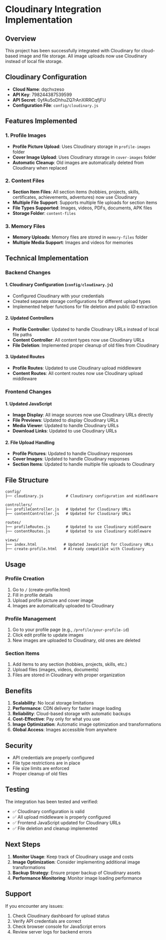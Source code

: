 # Cloudinary Integration Implementation

## Overview
This project has been successfully integrated with Cloudinary for cloud-based image and file storage. All image uploads now use Cloudinary instead of local file storage.

## Cloudinary Configuration
- **Cloud Name**: dqchvzeso
- **API Key**: 798244387539599
- **API Secret**: 0yfAu5oDhhuZQ7rAnXIRRCqfjFU
- **Configuration File**: `config/cloudinary.js`

## Features Implemented

### 1. Profile Images
- **Profile Picture Upload**: Uses Cloudinary storage in `profile-images` folder
- **Cover Image Upload**: Uses Cloudinary storage in `cover-images` folder
- **Automatic Cleanup**: Old images are automatically deleted from Cloudinary when replaced

### 2. Content Files
- **Section Item Files**: All section items (hobbies, projects, skills, certificates, achievements, adventures) now use Cloudinary
- **Multiple File Support**: Supports multiple file uploads for section items
- **File Types Supported**: Images, videos, PDFs, documents, APK files
- **Storage Folder**: `content-files`

### 3. Memory Files
- **Memory Uploads**: Memory files are stored in `memory-files` folder
- **Multiple Media Support**: Images and videos for memories

## Technical Implementation

### Backend Changes

#### 1. Cloudinary Configuration (`config/cloudinary.js`)
- Configured Cloudinary with your credentials
- Created separate storage configurations for different upload types
- Implemented helper functions for file deletion and public ID extraction

#### 2. Updated Controllers
- **Profile Controller**: Updated to handle Cloudinary URLs instead of local file paths
- **Content Controller**: All content types now use Cloudinary URLs
- **File Deletion**: Implemented proper cleanup of old files from Cloudinary

#### 3. Updated Routes
- **Profile Routes**: Updated to use Cloudinary upload middleware
- **Content Routes**: All content routes now use Cloudinary upload middleware

### Frontend Changes

#### 1. Updated JavaScript
- **Image Display**: All image sources now use Cloudinary URLs directly
- **File Previews**: Updated to display Cloudinary URLs
- **Media Viewer**: Updated to handle Cloudinary URLs
- **Download Links**: Updated to use Cloudinary URLs

#### 2. File Upload Handling
- **Profile Pictures**: Updated to handle Cloudinary responses
- **Cover Images**: Updated to handle Cloudinary responses
- **Section Items**: Updated to handle multiple file uploads to Cloudinary

## File Structure

```
config/
├── cloudinary.js          # Cloudinary configuration and middleware

controllers/
├── profileController.js   # Updated for Cloudinary URLs
├── contentController.js   # Updated for Cloudinary URLs

routes/
├── profileRoutes.js       # Updated to use Cloudinary middleware
├── contentRoutes.js       # Updated to use Cloudinary middleware

views/
├── index.html            # Updated JavaScript for Cloudinary URLs
├── create-profile.html   # Already compatible with Cloudinary
```

## Usage

### Profile Creation
1. Go to `/` (create-profile.html)
2. Fill in profile details
3. Upload profile picture and cover image
4. Images are automatically uploaded to Cloudinary

### Profile Management
1. Go to your profile page (e.g., `/profile/your-profile-id`)
2. Click edit profile to update images
3. New images are uploaded to Cloudinary, old ones are deleted

### Section Items
1. Add items to any section (hobbies, projects, skills, etc.)
2. Upload files (images, videos, documents)
3. Files are stored in Cloudinary with proper organization

## Benefits

1. **Scalability**: No local storage limitations
2. **Performance**: CDN delivery for faster image loading
3. **Reliability**: Cloud-based storage with automatic backups
4. **Cost-Effective**: Pay only for what you use
5. **Image Optimization**: Automatic image optimization and transformations
6. **Global Access**: Images accessible from anywhere

## Security

- API credentials are properly configured
- File type restrictions are in place
- File size limits are enforced
- Proper cleanup of old files

## Testing

The integration has been tested and verified:
- ✅ Cloudinary configuration is valid
- ✅ All upload middleware is properly configured
- ✅ Frontend JavaScript updated for Cloudinary URLs
- ✅ File deletion and cleanup implemented

## Next Steps

1. **Monitor Usage**: Keep track of Cloudinary usage and costs
2. **Image Optimization**: Consider implementing additional image transformations
3. **Backup Strategy**: Ensure proper backup of Cloudinary assets
4. **Performance Monitoring**: Monitor image loading performance

## Support

If you encounter any issues:
1. Check Cloudinary dashboard for upload status
2. Verify API credentials are correct
3. Check browser console for JavaScript errors
4. Review server logs for backend errors
